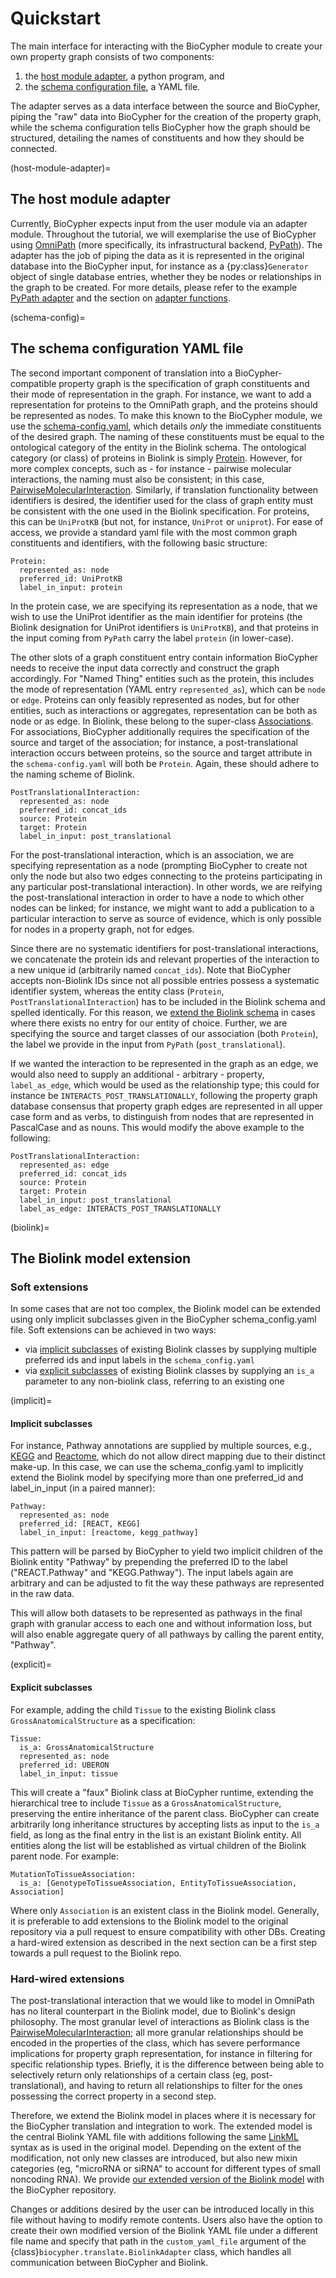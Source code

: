 # Quickstart

The main interface for interacting with the BioCypher module to create
your own property graph consists of two components:

1. the [host module adapter](host-module-adapter), a python
   program, and
2. the [schema configuration file](schema-config), a YAML file. 

The adapter serves as a data interface between the source and BioCypher,
piping the "raw" data into BioCypher for the creation of the property
graph, while the schema configuration tells BioCypher how the graph
should be structured, detailing the names of constituents and how they
should be connected.

(host-module-adapter)=
## The host module adapter

Currently, BioCypher expects input from the user module via an adapter
module. Throughout the tutorial, we will exemplarise the use of
BioCypher using [OmniPath](https://omnipathdb.org) (more specifically,
its infrastructural backend,
[PyPath](https://github.com/saezlab/pypath)). The adapter has the job of
piping the data as it is represented in the original database into the
BioCypher input, for instance as a {py:class}`Generator` object of
single database entries, whether they be nodes or relationships in the
graph to be created. For more details, please refer to the example
[PyPath adapter](https://github.com/saezlab/pypath/blob/master/pypath/biocypher/adapter.py)
and the section on [adapter functions](adapter_functions).

(schema-config)=
## The schema configuration YAML file

The second important component of translation into a
BioCypher-compatible property graph is the specification of graph
constituents and their mode of representation in the graph. For
instance, we want to add a representation for proteins to the OmniPath
graph, and the proteins should be represented as nodes. To make this
known to the BioCypher module, we use the
[schema-config.yaml](https://github.com/saezlab/BioCypher/blob/main/biocypher/_config/schema_config.yaml),
which details *only* the immediate constituents of the desired graph.
The naming of these constituents must be equal to the ontological
category of the entity in the Biolink schema. The ontological category
(or class) of proteins in Biolink is simply
[Protein](https://biolink.github.io/biolink-model/docs/Protein.html).
However, for more complex concepts, such as - for instance - pairwise
molecular interactions, the naming must also be consistent; in this
case, [PairwiseMolecularInteraction](https://biolink.github.io/biolink-model/docs/PairwiseMolecularInteraction.html).
Similarly, if translation functionality between identifiers is desired,
the identifier used for the class of graph entity must be consistent
with the one used in the Biolink specification. For proteins, this can
be ``UniProtKB`` (but not, for instance, ``UniProt`` or ``uniprot``).
For ease of access, we provide a standard yaml file with the most common
graph constituents and identifiers, with the following basic structure:

```
Protein:
  represented_as: node 
  preferred_id: UniProtKB  
  label_in_input: protein  
```

In the protein case, we are specifying its representation as a node,
that we wish to use the UniProt identifier as the main identifier for
proteins (the Biolink designation for UniProt identifiers is
``UniProtKB``), and that proteins in the input coming from ``PyPath``
carry the label ``protein`` (in lower-case).

The other slots of a graph constituent entry contain information
BioCypher needs to receive the input data correctly and construct the
graph accordingly. For "Named Thing" entities such as the protein, this
includes the mode of representation (YAML entry ``represented_as``),
which can be ``node`` or ``edge``. Proteins can only feasibly
represented as nodes, but for other entities, such as interactions or
aggregates, representation can be both as node or as edge. In Biolink,
these belong to the super-class
[Associations](https://biolink.github.io/biolink-model/docs/associations.html).
For associations, BioCypher additionally requires the specification of
the source and target of the association; for instance, a
post-translational interaction occurs between proteins, so the source
and target attribute in the ``schema-config.yaml`` will both be
``Protein``. Again, these should adhere to the naming scheme of Biolink.

```
PostTranslationalInteraction:
  represented_as: node
  preferred_id: concat_ids
  source: Protein 
  target: Protein 
  label_in_input: post_translational 
```

For the post-translational interaction, which is an association, we are
specifying representation as a node (prompting BioCypher to create not
only the node but also two edges connecting to the proteins
participating in any particular post-translational interaction). In
other words, we are reifying the post-translational interaction in order
to have a node to which other nodes can be linked; for instance, we
might want to add a publication to a particular interaction to serve as
source of evidence, which is only possible for nodes in a property
graph, not for edges.

Since there are no systematic identifiers for post-translational
interactions, we concatenate the protein ids and relevant properties of
the interaction to a new unique id (arbitrarily named ``concat_ids``).
Note that BioCypher accepts non-Biolink IDs since not all possible
entries possess a systematic identifier system, whereas the entity class
(``Protein``, ``PostTranslationalInteraction``) has to be included in
the Biolink schema and spelled identically. For this reason, we [extend
the Biolink schema](biolink) in cases where there exists no entry for
our entity of choice. Further, we are specifying the source and target
classes of our association (both ``Protein``), the label we provide in
the input from ``PyPath`` (``post_translational``). 

If we wanted the interaction to be represented in the graph as an edge,
we would also need to supply an additional - arbitrary - property,
`label_as_edge`, which would be used as the relationship type; this
could for instance be `INTERACTS_POST_TRANSLATIONALLY`, following the
property graph database consensus that property graph edges are
represented in all upper case form and as verbs, to distinguish from
nodes that are represented in PascalCase and as nouns. This would modify
the above example to the following:

```
PostTranslationalInteraction:
  represented_as: edge
  preferred_id: concat_ids
  source: Protein 
  target: Protein 
  label_in_input: post_translational 
  label_as_edge: INTERACTS_POST_TRANSLATIONALLY
```

(biolink)=
## The Biolink model extension

### Soft extensions

In some cases that are not too complex, the Biolink model can be
extended using only implicit subclasses given in the BioCypher
schema_config.yaml file. Soft extensions can be achieved in two ways:
- via [implicit subclasses](implicit) of existing Biolink classes by supplying
  multiple preferred ids and input labels in the `schema_config.yaml`
- via [explicit subclasses](explicit) of existing Biolink classes by supplying an
  `is_a` parameter to any non-biolink class, referring to an existing
  one

(implicit)=
#### Implicit subclasses

For instance, Pathway annotations are supplied by multiple sources,
e.g., [KEGG](https://www.genome.jp/kegg/pathway.html) and
[Reactome](https://reactome.org/), which do not allow direct mapping due
to their distinct make-up. In this case, we can use the
schema_config.yaml to implicitly extend the Biolink model by specifying
more than one preferred_id and label_in_input (in a paired manner):

```
Pathway:
  represented_as: node
  preferred_id: [REACT, KEGG] 
  label_in_input: [reactome, kegg_pathway] 
```

This pattern will be parsed by BioCypher to yield two implicit children
of the Biolink entity "Pathway" by prepending the preferred ID to the
label ("REACT.Pathway" and "KEGG.Pathway"). The input labels again are
arbitrary and can be adjusted to fit the way these pathways are
represented in the raw data.

This will allow both datasets to be represented as pathways in the final
graph with granular access to each one and without information loss, but
will also enable aggregate query of all pathways by calling the parent 
entity, "Pathway".

(explicit)=
#### Explicit subclasses

For example, adding the child `Tissue` to the existing Biolink class
`GrossAnatomicalStructure` as a specification:

```
Tissue:
  is_a: GrossAnatomicalStructure
  represented_as: node
  preferred_id: UBERON
  label_in_input: tissue
```

This will create a "faux" Biolink class at BioCypher runtime, extending
the hierarchical tree to include `Tissue` as a
`GrossAnatomicalStructure`, preserving the entire inheritance of the
parent class. BioCypher can create arbitrarily long inheritance
structures by accepting lists as input to the `is_a` field, as long as
the final entry in the list is an existant Biolink entity. All entities
along the list will be established as virtual children of the Biolink 
parent node. For example:

```
MutationToTissueAssociation:
  is_a: [GenotypeToTissueAssociation, EntityToTissueAssociation, Association]
```

Where only `Association` is an existent class in the Biolink model.
Generally, it is preferable to add extensions to the Biolink model to
the original repository via a pull request to ensure compatibility with
other DBs. Creating a hard-wired extension as described in the next
section can be a first step towards a pull request to the Biolink repo.

### Hard-wired extensions

The post-translational interaction that we would like to model in
OmniPath has no literal counterpart in the Biolink model, due to
Biolink's design philosophy. The most granular level of interactions as
Biolink class is the
[PairwiseMolecularInteraction](https://biolink.github.io/biolink-model/docs/PairwiseMolecularInteraction.html);
all more granular relationships should be encoded in the properties of
the class, which has severe performance implications for property graph
representation, for instance in filtering for specific relationship
types. Briefly, it is the difference between being able to selectively
return only relationships of a certain class (eg, post-translational),
and having to return all relationships to filter for the ones possessing
the correct property in a second step.

Therefore, we extend the Biolink model in places where it is necessary
for the BioCypher translation and integration to work. The extended
model is the central Biolink YAML file with additions following the same
[LinkML](https://linkml.io) syntax as is used in the original model.
Depending on the extent of the modification, not only new classes are
introduced, but also new mixin categories (eg, "microRNA or siRNA" to
account for different types of small noncoding RNA). We provide [our
extended version of the Biolink
model](https://github.com/saezlab/BioCypher/blob/main/biocypher/_config/biocypher-biolink-model.yaml)
with the BioCypher repository.

Changes or additions desired by the user can be introduced locally in
this file without having to modify remote contents. Users also have the
option to create their own modified version of the Biolink YAML file
under a different file name and specify that path in the
``custom_yaml_file`` argument of the
{class}`biocypher.translate.BiolinkAdapter` class, which handles all
communication between BioCypher and Biolink.